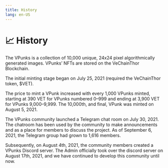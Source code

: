 ```yaml
---
title: History
lang: en-US
---
```


# 📈 History

The VPunks is a collection of 10,000 unique, 24x24 pixel algorithmically generated images. VPunks’ NFTs are stored on the VeChainThor Blockchain.&#x20;

The initial minting stage began on July 25, 2021 (required the VeChainThor token, $VET).&#x20;

The price to mint a VPunk increased with every 1,000 VPunks minted, starting at 390 VET for VPunks numbered 0–999 and ending at 3,900 VET for VPunks 9,000–9,999. The 10,000th, and final, VPunk was minted on August 5, 2021.

The VPunks community launched a Telegram chat room on July 30, 2021. The chatroom has been used by the community to make announcements and as a place for members to discuss the project. As of September 6, 2021, the Telegram group had grown to 1,616 members.

Subsequently, on August 4th, 2021, the community members created a VPunks Discord server. The Admin officially took over the discord server on August 17th, 2021, and we have continued to develop this community until now.

<figure><img src="/images/vpunks/history.png" alt=""><figcaption></figcaption></figure>
